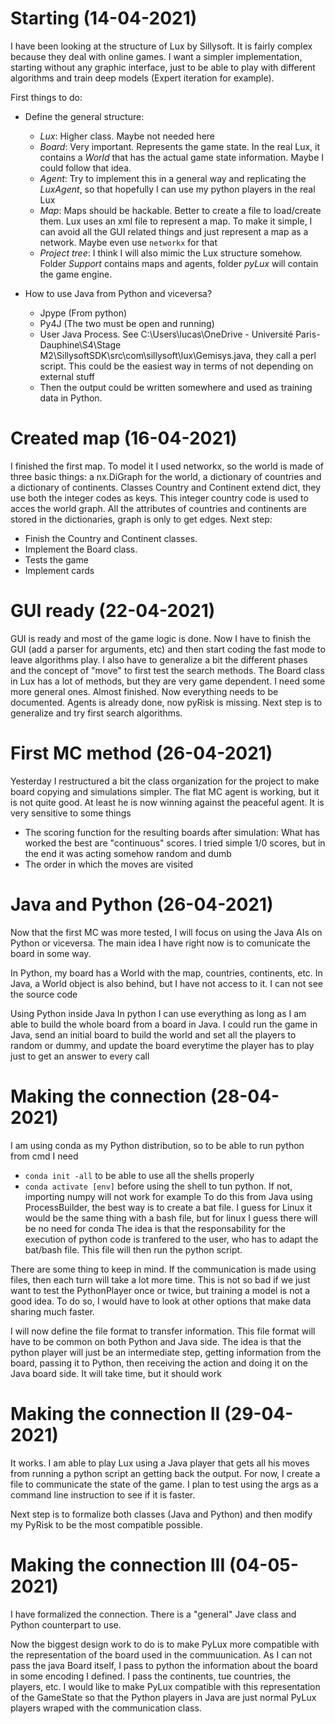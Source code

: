 # Starting (14-04-2021)
I have been looking at the structure of Lux by Sillysoft. It is fairly complex because they deal with online games. I want a simpler implementation, starting without any graphic interface, just to be able to play with different algorithms and train deep models (Expert iteration for example).

First things to do:

  - Define the general structure: 
    - *Lux*: Higher class. Maybe not needed here
    - *Board*: Very important. Represents the game state. In the real Lux, it contains a *World* that has the actual game state information. Maybe I could follow that idea.
    - *Agent*: Try to implement this in a general way and replicating the *LuxAgent*, so that hopefully I can use my python players in the real Lux
    - *Map*: Maps should be hackable. Better to create a file to load/create them. Lux uses an xml file to represent a map. To make it simple, I can avoid all the GUI related things and just represent a map as a network. Maybe even use `networkx` for that
    - *Project tree*: I think I will also mimic the Lux structure somehow. Folder *Support* contains maps and agents, folder *pyLux* will contain the game engine.
    
  - How to use Java from Python and viceversa?
    - Jpype (From python)
    - Py4J (The two must be open and running)
    - User Java Process. See C:\Users\lucas\OneDrive - Université Paris-Dauphine\S4\Stage M2\SillysoftSDK\src\com\sillysoft\lux\Gemisys.java, they call a perl script. This could be the easiest way in terms of not depending on external stuff
    - Then the output could be written somewhere and used as training data in Python.
   

# Created map (16-04-2021)
I finished the first map. To model it I used networkx, so the world is made of three basic things: a nx.DiGraph for the world, a dictionary of countries and a dictionary of continents. Classes Country and Continent extend dict, they use both the integer codes as keys. This integer country code is used to acces the world graph.
All the attributes of countries and continents are stored in the dictionaries, graph is only to get edges.
Next step:

  - Finish the Country and Continent classes.
  - Implement the Board class.
  - Tests the game
  - Implement cards

# GUI ready (22-04-2021)
GUI is ready and most of the game logic is done. Now I have to finish the GUI (add a parser for arguments, etc) and then start coding the fast mode to leave algorithms play. I also have to generalize a bit the different phases and the concept of "move" to first test the search methods. The Board class in Lux has a lot of methods, but they are very game dependent. I need some more general ones.
Almost finished. Now everything needs to be documented. Agents is already done, now pyRisk is missing.
Next step is to generalize and try first search algorithms.


# First MC method (26-04-2021)
Yesterday I restructured a bit the class organization for the project to make board copying and simulations simpler. The flat MC agent is working, but it is not quite good. At least he is now winning against the peaceful agent. It is very sensitive to some things
  - The scoring function for the resulting boards after simulation: What has worked the best are "continuous" scores. I tried simple 1/0 scores, but in the end it was acting somehow random and dumb
  - The order in which the moves are visited
  
# Java and Python (26-04-2021)
Now that the first MC was more tested, I will focus on using the Java AIs on Python or viceversa. The main idea I have right now is to comunicate the board in some way.

In Python, my board has a World with the map, countries, continents, etc.
In Java, a World object is also behind, but I have not access to it. I can not see the source code

Using Python inside Java
In python I can use everything as long as I am able to build the whole board from a board in Java.
I could run the game in Java, send an initial board to build the world and set all the players to random or dummy, and update the board everytime the player has to play just to get an answer to every call

# Making the connection (28-04-2021)
I am using conda as my Python distribution, so to be able to run python from cmd I need
  - `conda init -all` to be able to use all the shells properly
  - `conda activate [env]` before using the shell to tun python. If not, importing numpy will not work for example
To do this from Java using ProcessBuilder, the best way is to create a bat file. I guess for Linux it would be the same thing with a bash file, but for linux I guess there will be no need for conda
The idea is that the responsability for the execution of python code is tranfered to the user, who has to adapt the bat/bash file. This file will then run the python script.

There are some thing to keep in mind. If the communication is made using files, then each turn will take a lot more time. This is not so bad if we just want to test the PythonPlayer once or twice, but training a model is not a good idea. To do so, I would have to look at other options that make data sharing much faster.

I will now define the file format to transfer information. This file format will have to be common on both Python and Java side.
The idea is that the python player will just be an intermediate step, getting information from the board, passing it to Python, then receiving the action and doing it on the Java board side. It will take time, but it should work

# Making the connection II (29-04-2021)
It works. I am able to play Lux using a Java player that gets all his moves from running a python script an getting back the output.
For now, I create a file to communicate the state of the game. I plan to test using the args as a command line instruction to see if it is faster.

Next step is to formalize both classes (Java and Python) and then modify my PyRisk to be the most compatible possible.

# Making the connection III (04-05-2021)
I have formalized the connection. There is a "general" Jave class and Python counterpart to use.

Now the biggest design work to do is to make PyLux more compatible with the representation of the board used in the commuunication.
As I can not pass the java Board itself, I pass to python the information about the board in some encoding I defined. I pass the continents, tue countries, the players, etc. I would like to make PyLux compatible with this representation of the GameState so that the Python players in Java are just normal PyLux players wraped with the communication class.




